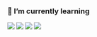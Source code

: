 ### 🌱 I’m currently learning

<!--
**jjojun/jjojun** is a ✨ _special_ ✨ repository because its `README.md` (this file) appears on your GitHub profile.

Here are some ideas to get you started:

- 🔭 I’m currently working on ...
- 🌱 I’m currently learning ...
- 👯 I’m looking to collaborate on ...
- 🤔 I’m looking for help with ...
- 💬 Ask me about ...
- 📫 How to reach me: ...
- 😄 Pronouns: ...
- ⚡ Fun fact: ...
-->
<img src="https://img.shields.io/badge/language--C-blue?style=flat&logo=C&logoColor=FFF61E"/>
<img src="https://img.shields.io/badge/instagram-FFE4E1?style=flat&logo=Instagram&logoColor=E4405F"/>
<img src="https://img.shields.io/badge/Premiere Pro-6157A5?style=flat&logo=Adobe Premiere Pro&logoColor=9999FF"/>
<img src="https://img.shields.io/badge/After Effects-6157A5?style=flat&logo=Adobe After Effects&logoColor=9999FF"/>
